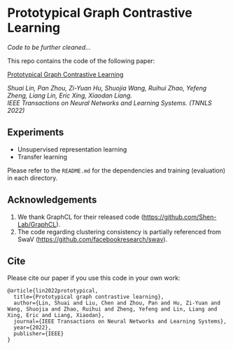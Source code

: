 # Prototypical Graph Contrastive Learning

*Code to be further cleaned...*

This repo contains the code of the following paper:

[Prototypical Graph Contrastive Learning](https://arxiv.org/pdf/2106.09645.pdf)

*Shuai Lin, Pan Zhou, Zi-Yuan Hu, Shuojia Wang, Ruihui Zhao, Yefeng Zheng, Liang Lin, Eric Xing, Xiaodan Liang.*    
*IEEE Transactions on Neural Networks and Learning Systems. (TNNLS 2022)*  

## Experiments

* Unsupervised representation learning
*  Transfer learning

Please refer to the `README.md` for the dependencies and training (evaluation) in each directory.


## Acknowledgements

1. We thank GraphCL for their released code (https://github.com/Shen-Lab/GraphCL).
2. The code regarding clustering consistency is partially referenced from SwaV (https://github.com/facebookresearch/swav).

## Cite
Please cite our paper if you use this code in your own work:
```
@article{lin2022prototypical,
  title={Prototypical graph contrastive learning},
  author={Lin, Shuai and Liu, Chen and Zhou, Pan and Hu, Zi-Yuan and Wang, Shuojia and Zhao, Ruihui and Zheng, Yefeng and Lin, Liang and Xing, Eric and Liang, Xiaodan},
  journal={IEEE Transactions on Neural Networks and Learning Systems},
  year={2022},
  publisher={IEEE}
}
```
